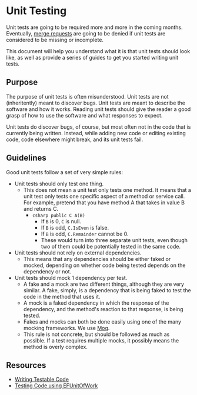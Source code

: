 # Unit Testing
Unit tests are going to be required more and more in the coming months.
Eventually, [merge requests](MergeRequests) are going to be denied if unit tests
are considered to be missing or incomplete.

This document will help you understand what it is that unit tests should look
like, as well as provide a series of guides to get you started writing unit
tests.

## Purpose
The purpose of unit tests is often misunderstood.  Unit tests are not
(inheritently) meant to discover bugs.  Unit tests are meant to describe the
software and how it works.  Reading unit tests should give the reader a good
grasp of how to use the software and what responses to expect.

Unit tests do discover bugs, of course, but most often not in the code that is
currently being written.  Instead, while adding new code or editing existing
code, code elsewhere might break, and its unit tests fail.

## Guidelines
Good unit tests follow a set of very simple rules:
+ Unit tests should only test one thing.
  + This does not mean a unit test only tests one method.  It means that a unit
  test only tests one specific aspect of a method or service call.
  For example, pretend that you have method A that takes in value B and returns
  C.
    + ```csharp public C A(B)```
        + If `B` is 0, `C` is null.
        + If `B` is odd, `C.IsEven` is false.
        + If `B` is odd, `C.Remainder` cannot be 0.
        + These would turn into three separate unit tests, even though two of them
      could be potentially tested in the same code.
+ Unit tests should not rely on external dependencies.
  + This means that any dependencies should be either faked or mocked, depending
  on whether code being tested depends on the dependency or not.
+ Unit tests should mock 1 dependency per test.
  + A fake and a mock are two different things, although they are very similar.
  A fake, simply, is a dependency that is being faked to test the code in the
  method that uses it.
  + A mock is a faked dependency in which the response of the dependency, and
  the method's reaction to that response, is being tested.
  + Fakes and mocks can both be done easily using one of the many mocking
  frameworks. We use [Moq](https://github.com/Moq/moq4/blob/master/README.md).
  + This rule is not concrete, but should be followed as much as possible.  If a
  test requires multiple mocks, it possibly means the method is overly complex.

## Resources
+ [Writing Testable Code](TestableCode)
+ [Testing Code using EFUnitOfWork](TestDatabase)
